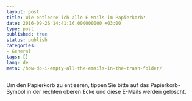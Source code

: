 ```yaml
---
layout: post
title: Wie entleere ich alle E-Mails im Papierkorb?
date: 2016-09-26 14:41:16.000000000 +03:00
type: post
published: true
status: publish
categories:
- General
tags: []
lang: de
meta: /how-do-i-empty-all-the-emails-in-the-trash-folder/
---
```


Um den Papierkorb zu entleeren, tippen Sie bitte auf das Papierkorb-Symbol in der rechten oberen Ecke und diese E-Mails werden gelöscht.
